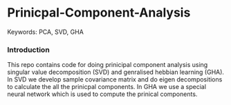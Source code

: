# Prinicpal-Component-Analysis
Keywords: PCA, SVD, GHA 

### Introduction 
This repo contains code for doing prinicipal component analysis using singular value decomposition (SVD) and genralised hebbian learning (GHA). In SVD we develop sample covariance matrix and do eigen decompositions to calculate the all the prinicpal components. In GHA we use a special neural network which is used to compute the prinical components. 
